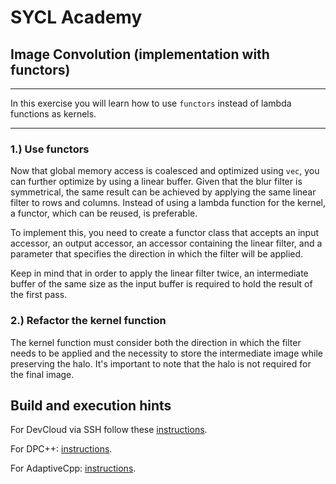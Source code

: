 # SYCL Academy

## Image Convolution (implementation with functors)
---

In this exercise you will learn how to use `functors` instead of lambda
functions as kernels.

---

### 1.) Use functors

Now that global memory access is coalesced and optimized using `vec`, you can
further optimize by using a linear buffer. Given that the blur filter is
symmetrical, the same result can be achieved by applying the same linear filter
to rows and columns. Instead of using a lambda function for the kernel, a
functor, which can be reused, is preferable.

To implement this, you need to create a functor class that accepts an input
accessor, an output accessor, an accessor containing the linear filter, and a
parameter that specifies the direction in which the filter will be applied.

Keep in mind that in order to apply the linear filter twice, an intermediate
buffer of the same size as the input buffer is required to hold the result of
the first pass.

### 2.) Refactor the kernel function

The kernel function must consider both the direction in which the filter needs
to be applied and the necessity to store the intermediate image while
preserving the halo. It's important to note that the halo is not required for
the final image.

## Build and execution hints

For DevCloud via SSH follow these [instructions](../devcloud.md).

For DPC++: [instructions](../dpcpp.md).

For AdaptiveCpp: [instructions](../adaptivecpp.md).
